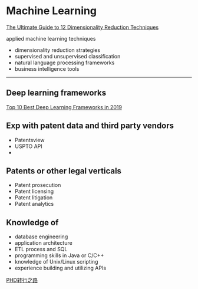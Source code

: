 # Machine Learning

[The Ultimate Guide to 12 Dimensionality Reduction Techniques](https://www.analyticsvidhya.com/blog/2018/08/dimensionality-reduction-techniques-python/)

applied machine learning techniques

- dimensionality reduction strategies
- supervised and unsupervised classification
- natural language processing frameworks
- business intelligence tools

---

## Deep learning frameworks

[Top 10 Best Deep Learning Frameworks in 2019](https://towardsdatascience.com/top-10-best-deep-learning-frameworks-in-2019-5ccb90ea6de)

## Exp with patent data and third party vendors

- Patentsview
- USPTO API
- 

## Patents or other legal verticals

- Patent prosecution
- Patent licensing
- Patent litigation
- Patent analytics

## Knowledge of

- database engineering
- application architecture
- ETL process and SQL
- programming skills in Java or C/C++
- knowledge of Unix/Linux scripting
- experience building and utilizing APIs

[PHD转行之路]([http://www.juyang.co/phd%E8%BD%AC%E8%A1%8C%E4%B9%8B%E8%B7%AF/](http://www.juyang.co/phd转行之路/))

